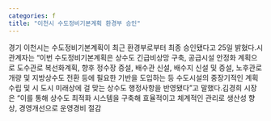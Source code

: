```yaml
---
categories: f
title: "이천시 수도정비기본계획 환경부 승인"
---
```

경기 이천시는 수도정비기본계획이 최근 환경부로부터 최종 승인됐다고 25일 밝혔다.시 관계자는 “이번 수도정비기본계획은 상수도 긴급비상망 구축, 공급시설 안정화 계획으로 도수관로 복선화계획, 향후 정수장 증설, 배수관 신설, 배수지 신설 및 증설, 노후관로 개량 및 지방상수도 전환 등에 필요한 기반을 도입하는 등 수도시설의 중장기적인 계획수립 및 시 도시 미래상에 걸 맞는 상수도 행정사항을 반영됐다”고 말했다.김경희 시장은 “이를 통해 상수도 최적화 시스템을 구축해 효율적이고 체계적인 관리로 생산성 향상, 경영개선으로 운영경비 절감